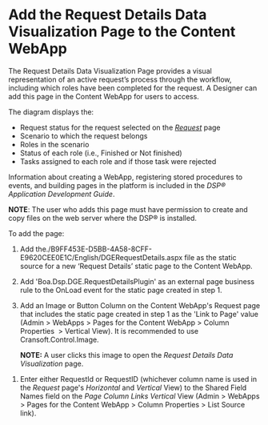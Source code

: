 # Add the Request Details Data Visualization Page to the Content WebApp

The Request Details Data Visualization Page provides a visual
representation of an active request’s process through the workflow,
including which roles have been completed for the request. A Designer
can add this page in the Content WebApp for users to access.

The diagram displays the:

  - Request status for the request selected on the
    *[Request](../Page_Desc/Request.htm)* page
  - Scenario to which the request belongs
  - Roles in the scenario
  - Status of each role (i.e., Finished or Not finished)
  - Tasks assigned to each role and if those task were rejected

Information about creating a WebApp, registering stored procedures to
events, and building pages in the platform is included in the *DSP®
Application Development Guide*. 

**NOTE**: The user who adds this page must have permission to create and
copy files on the web server where the DSP® is installed.

To add the page:

1.  Add
    the./B9FF453E-D5BB-4A58-8CFF-E9620CEE0E1C/English/DGERequestDetails.aspx
    file as the static source for a new ‘Request Details’ static page to
    the Content WebApp.

2.  Add 'Boa.Dsp.DGE.RequestDetailsPlugin' as an external page business
    rule to the OnLoad event for the static page created in step 1.

3.  Add an Image or Button Column on the Content WebApp's Request page
    that includes the static page created in step 1 as the 'Link to
    Page' value (Admin \> WebApps \> Pages for the Content WebApp \>
    Column Properties  \> Vertical View). It is recommended to use
    Cransoft.Control.Image.
    
    **NOTE:** A user clicks this image to open the
    <span style="font-style: italic;">Request Details Data
    Visualization</span> page.

<!-- end list -->

1.  Enter either RequestId or RequestID (whichever column name is used
    in the
    <span style="font-style: italic;" data-xmlns="http://www.w3.org/1999/xhtml">Request</span>
    page's *Horizontal* and *Vertical* View) to the Shared Field Names
    field on the *Page Column Links Vertical* View (Admin \> WebApps \>
    Pages for the Content WebApp \> Column Properties \> List Source
    link).
